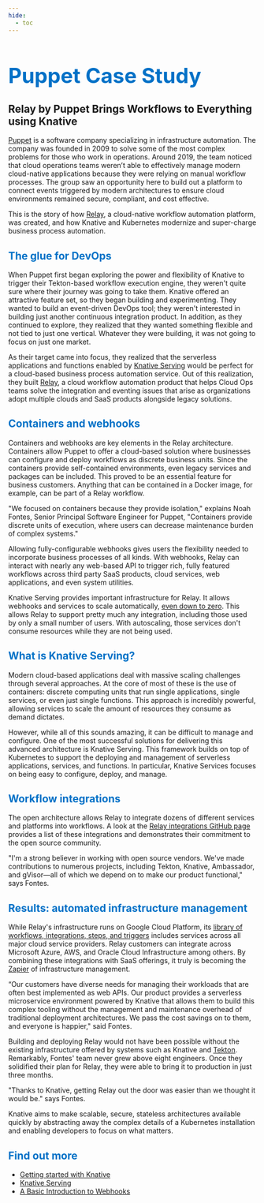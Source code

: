 ```yaml
---
hide:
  - toc
---
```

<h1 style="color:#0071c7;font-size: 3em;">Puppet Case Study</h1>

<h2 style="font-weight: bold;">Relay by Puppet Brings Workflows to Everything using Knative</h2>

[Puppet](https://puppet.com) is a software company specializing in infrastructure automation. The company was founded in 2009 to solve some of the most complex problems for those who work in operations. Around 2019, the team noticed that cloud operations teams weren’t able to effectively manage modern cloud-native applications because they were relying on manual workflow processes. The group saw an opportunity here to build out a platform to connect events triggered by modern architectures to ensure cloud environments remained secure, compliant, and cost effective.

This is the story of how [Relay](https://puppet.com/products/relay), a cloud-native workflow automation platform, was created, and how Knative and Kubernetes modernize and super-charge business process automation.

<h2 style="color:#0071c7;"> The glue for DevOps</h2>

When Puppet first began exploring the power and flexibility of Knative to trigger their Tekton-based workflow execution engine, they weren't quite sure where their journey was going to take them. Knative offered an attractive feature set, so they began building and experimenting. They wanted to build an event-driven DevOps tool; they weren't interested in building just another continuous integration product. In addition, as they continued to explore, they realized that they wanted something flexible and not tied to just one vertical. Whatever they were building, it was not going to focus on just one market.

As their target came into focus, they realized that the serverless applications and functions enabled by [Knative Serving](../../../serving/) would be perfect for a cloud-based business process automation service. Out of this realization, they built [Relay](https://relay.sh), a cloud workflow automation product that helps Cloud Ops teams solve the integration and eventing issues that arise as organizations adopt multiple clouds and SaaS products alongside legacy solutions.

<h2 style="color:#0071c7;"> Containers and webhooks</h2>

Containers and webhooks are key elements in the Relay architecture. Containers allow Puppet to offer a cloud-based solution where businesses can configure and deploy workflows as discrete business units. Since the containers provide self-contained environments, even legacy services and packages can be included. This proved to be an essential feature for business customers. Anything that can be contained in a Docker image, for example, can be part of a Relay workflow.

"We focused on containers because they provide isolation," explains Noah Fontes, Senior Principal Software Engineer for Puppet, "Containers provide discrete units of execution, where users can decrease maintenance burden of complex systems."

Allowing fully-configurable webhooks gives users the flexibility needed to incorporate business processes of all kinds. With webhooks, Relay can interact with nearly any web-based API to trigger rich, fully featured workflows across third party SaaS products, cloud services, web applications, and even system utilities.

Knative Serving provides important infrastructure for Relay. It allows webhooks and services to scale automatically, [even down to zero](../../../serving/autoscaling/scale-to-zero/). This allows Relay to support pretty much any integration, including those used by only a small number of users. With autoscaling, those services don't consume resources while they are not being used.

<h2 style="color:#0071c7;"> What is Knative Serving?</h2>

Modern cloud-based applications deal with massive scaling challenges through several approaches. At the core of most of these is the use of containers: discrete computing units that run single applications, single services, or even just single functions. This approach is incredibly powerful, allowing services to scale the amount of resources they consume as demand dictates.

However, while all of this sounds amazing, it can be difficult to manage and configure. One of the most successful solutions for delivering this advanced architecture is Knative Serving. This framework builds on top of Kubernetes to support the deploying and management of serverless applications, services, and functions. In particular, Knative Services focuses on being easy to configure, deploy, and manage.

<h2 style="color:#0071c7;"> Workflow integrations</h2>

The open architecture allows Relay to integrate dozens of different services and platforms into workflows. A look at the [Relay integrations GitHub page](https://github.com/relay-integrations) provides a list of these integrations and demonstrates their commitment to the open source community.

"I'm a strong believer in working with open source vendors. We've made contributions to numerous projects, including Tekton, Knative, Ambassador, and gVisor—all of which we depend on to make our product functional," says Fontes.

<h2 style="color:#0071c7;"> Results: automated infrastructure management</h2>

While Relay's infrastructure runs on Google Cloud Platform, its [library of workflows, integrations, steps, and triggers](https://relay.sh/library/) includes services across all major cloud service providers. Relay customers can integrate across Microsoft Azure, AWS, and Oracle Cloud Infrastructure among others. By combining these integrations with SaaS offerings, it truly is becoming the [Zapier](https://zapier.com/) of infrastructure management.

“Our customers have diverse needs for managing their workloads that are often best implemented as web APIs. Our product provides a serverless microservice environment powered by Knative that allows them to build this complex tooling without the management and maintenance overhead of traditional deployment architectures. We pass the cost savings on to them, and everyone is happier," said Fontes.

Building and deploying Relay would not have been possible without the existing infrastructure offered by systems such as Knative and [Tekton](https://tekton.dev). Remarkably, Fontes' team never grew above eight engineers. Once they solidified their plan for Relay, they were able to bring it to production in just three months.

"Thanks to Knative, getting Relay out the door was easier than we thought it would be." says Fontes.

Knative aims to make scalable, secure, stateless architectures available quickly by abstracting away the complex details of a Kubernetes installation and enabling developers to focus on what matters.

<h2 style="color:#0071c7;">Find out more</h2>

- [Getting started with Knative](../../../getting-started/)
- [Knative Serving](../../../serving/)
- [A Basic Introduction to Webhooks](https://www.markheath.net/post/basic-introduction-webhooks)
